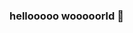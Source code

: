 ### hellooooo wooooorld 👋

<!--
**kimpooreum/kimpooreum** is a ✨ _special_ ✨ repository because its `README.md` (this file) appears on your GitHub profile.


<p> I͙͛a͙͛m͙͛l͙͛e͙͛a͙͛r͙͛n͙͛i͙͛n͙͛g͙͛  </p>

![HTML5](HTTPS://img.shields.io/badge/?style=flat&logo=appveyor)



Here are some ideas to get you started:
- 🔭 I’m currently working on ...
- 🌱 I’m currently learning ...
- 👯 I’m looking to collaborate on ...
- 🤔 I’m looking for help with ...
- 💬 Ask me about ...
- 📫 How to reach me: ...
- 😄 Pronouns: ...
- ⚡ Fun fact: ...
-->

